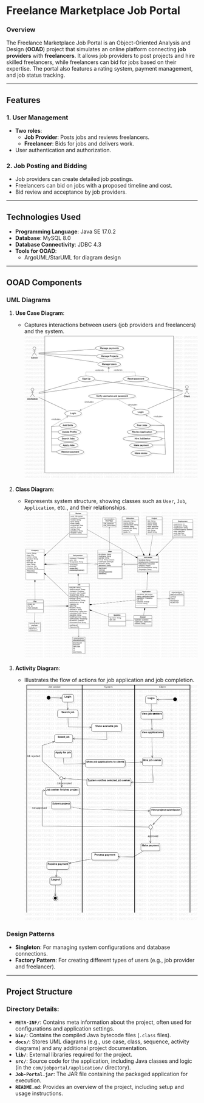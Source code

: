 # **Freelance Marketplace Job Portal**

### **Overview**
The Freelance Marketplace Job Portal is an Object-Oriented Analysis and Design (**OOAD**) project that simulates an online platform connecting **job providers** with **freelancers**. It allows job providers to post projects and hire skilled freelancers, while freelancers can bid for jobs based on their expertise. The portal also features a rating system, payment management, and job status tracking.

---

## **Features**
### **1. User Management**
- **Two roles**:
  - **Job Provider**: Posts jobs and reviews freelancers.
  - **Freelancer**: Bids for jobs and delivers work.
- User authentication and authorization.

### **2. Job Posting and Bidding**
- Job providers can create detailed job postings.
- Freelancers can bid on jobs with a proposed timeline and cost.
- Bid review and acceptance by job providers.



---

## **Technologies Used**
- **Programming Language**: Java SE 17.0.2
- **Database**: MySQL 8.0
- **Database Connectivity**: JDBC 4.3
- **Tools for OOAD**:
  - ArgoUML/StarUML for diagram design
---

## **OOAD Components**
### **UML Diagrams**
1. **Use Case Diagram**:
   - Captures interactions between users (job providers and freelancers) and the system.
     ![Use Case Diagram](./docs/UseCaseDiagram.jpg)

2. **Class Diagram**:
   - Represents system structure, showing classes such as `User`, `Job`, `Application`, etc., and their relationships.
    ![Class Diagram](./docs/classDiagram.jpg) 
3. **Activity Diagram**:
   - Illustrates the flow of actions for job application and job completion.
     ![Activity Diagram](./docs/ActivityDiagram.jpg)

### **Design Patterns**
- **Singleton**: For managing system configurations and database connections.
- **Factory Pattern**: For creating different types of users (e.g., job provider and freelancer).

---

## **Project Structure**

### Directory Details:
- **`META-INF/`**: Contains meta information about the project, often used for configurations and application settings.
- **`bin/`**: Contains the compiled Java bytecode files (`.class` files).
- **`docs/`**: Stores UML diagrams (e.g., use case, class, sequence, activity diagrams) and any additional project documentation.
- **`lib/`**: External libraries required for the project.
- **`src/`**: Source code for the application, including Java classes and logic (in the `com/jobportal/application/` directory).
- **`Job-Portal.jar`**: The JAR file containing the packaged application for execution.
- **`README.md`**: Provides an overview of the project, including setup and usage instructions.




